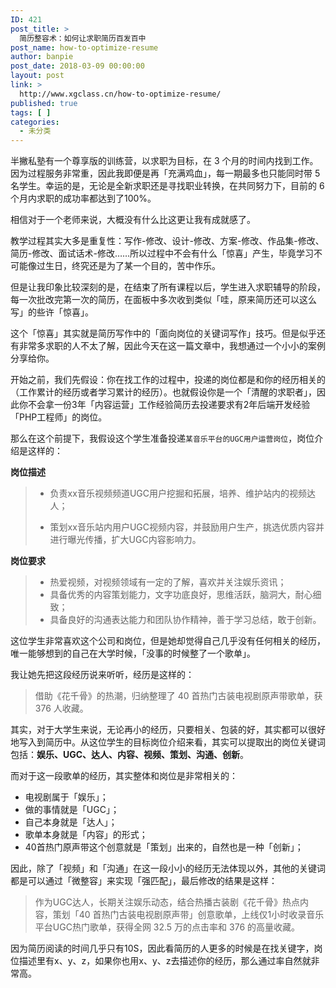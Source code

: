 ```yaml
---
ID: 421
post_title: >
  简历整容术：如何让求职简历百发百中
post_name: how-to-optimize-resume
author: banpie
post_date: 2018-03-09 00:00:00
layout: post
link: >
  http://www.xgclass.cn/how-to-optimize-resume/
published: true
tags: [ ]
categories:
  - 未分类
---
```

半撇私塾有一个尊享版的训练营，以求职为目标，在 3 个月的时间内找到工作。因为过程服务非常重，因此我即便是再「充满鸡血」，每一期最多也只能同时带 5 名学生。幸运的是，无论是全新求职还是寻找职业转换，在共同努力下，目前的 6 个月内求职的成功率都达到了100%。

相信对于一个老师来说，大概没有什么比这更让我有成就感了。

教学过程其实大多是重复性：写作-修改、设计-修改、方案-修改、作品集-修改、简历-修改、面试话术-修改……所以过程中不会有什么「惊喜」产生，毕竟学习不可能像过生日，终究还是为了某一个目的，苦中作乐。

但是让我印象比较深刻的是，在结束了所有课程以后，学生进入求职辅导的阶段，每一次批改完第一次的简历，在面板中多次收到类似「哇，原来简历还可以这么写」的些许「惊喜」。

这个「惊喜」其实就是简历写作中的「面向岗位的关键词写作」技巧。但是似乎还有非常多求职的人不太了解，因此今天在这一篇文章中，我想通过一个小小的案例分享给你。

开始之前，我们先假设：你在找工作的过程中，投递的岗位都是和你的经历相关的（工作累计的经历或者学习累计的经历）。也就假设你是一个「清醒的求职者」，因此你不会拿一份3年「内容运营」工作经验简历去投递要求有2年后端开发经验「PHP工程师」的岗位。

那么在这个前提下，我假设这个学生准备投递`某音乐平台的UGC用户运营岗位`，岗位介绍是这样的：

**岗位描述**

> *   负责xx音乐视频频道UGC用户挖掘和拓展，培养、维护站内的视频达人；
> 
> *   策划xx音乐站内用户UGC视频内容，并鼓励用户生产，挑选优质内容并进行曝光传播，扩大UGC内容影响力。

**岗位要求**

> *   热爱视频，对视频领域有一定的了解，喜欢并关注娱乐资讯；
> *   具备优秀的内容策划能力，文字功底良好，思维活跃，脑洞大，耐心细致；
> *   具备良好的沟通表达能力和团队协作精神，善于学习总结，敢于创新。

这位学生非常喜欢这个公司和岗位，但是她却觉得自己几乎没有任何相关的经历，唯一能够想到的自己在大学时候，「没事的时候整了一个歌单」。

我让她先把这段经历说来听听，经历是这样的：

> 借助《花千骨》的热潮，归纳整理了 40 首热门古装电视剧原声带歌单，获 376 人收藏。

其实，对于大学生来说，无论再小的经历，只要相关、包装的好，其实都可以很好地写入到简历中。从这位学生的目标岗位介绍来看，其实可以提取出的岗位关键词包括：**娱乐、UGC、达人、内容、视频、策划、沟通、创新**。

而对于这一段歌单的经历，其实整体和岗位是非常相关的：

*   电视剧属于「娱乐」；
*   做的事情就是「UGC」；
*   自己本身就是「达人」；
*   歌单本身就是「内容」的形式；
*   40首热门原声带这个创意就是「策划」出来的，自然也是一种「创新」；

因此，除了「视频」和「沟通」在这一段小小的经历无法体现以外，其他的关键词都是可以通过「微整容」来实现「强匹配」，最后修改的结果是这样：

> 作为UGC达人，长期关注娱乐动态，结合热播古装剧《花千骨》热点内容，策划「40 首热门古装电视剧原声带」创意歌单，上线仅1小时收录音乐平台UGC热门歌单，获得全网 32.5 万的点击率和 376 的高量收藏。

因为简历阅读的时间几乎只有10S，因此看简历的人更多的时候是在找关键字，岗位描述里有x、y、z，如果你也用x、y、z去描述你的经历，那么通过率自然就非常高。